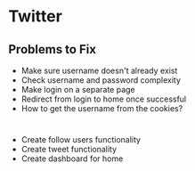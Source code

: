 # Twitter

Problems to Fix
--
* Make sure username doesn't already exist
* Check username and password complexity
* Make login on a separate page
* Redirect from login to home once successful
* How to get the username from the cookies?

#
* Create follow users functionality
* Create tweet functionality
* Create dashboard for home